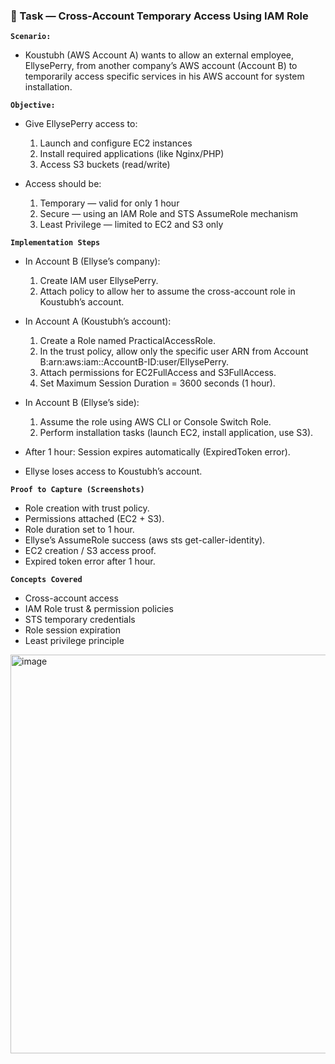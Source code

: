 ### 🧩 Task — Cross-Account Temporary Access Using IAM Role

**`Scenario:`**

   -  Koustubh (AWS Account A) wants to allow an external employee, EllysePerry, from another company’s AWS account (Account B) to temporarily access specific services in his AWS account for system installation.

**`Objective:`**
  
   -  Give EllysePerry access to:

      1.  Launch and configure EC2 instances
      2.  Install required applications (like Nginx/PHP)
      3.  Access S3 buckets (read/write)
   
   -  Access should be:

      1.  Temporary — valid for only 1 hour
      2.  Secure — using an IAM Role and STS AssumeRole mechanism
      3.  Least Privilege — limited to EC2 and S3 only

**`Implementation Steps`**

  -  In Account B (Ellyse’s company):

     1.  Create IAM user EllysePerry.
     2.  Attach policy to allow her to assume the cross-account role in Koustubh’s account.
  
  -  In Account A (Koustubh’s account):

     1.  Create a Role named PracticalAccessRole.
     2.  In the trust policy, allow only the specific user ARN from Account B:arn:aws:iam::AccountB-ID:user/EllysePerry.
     3.  Attach permissions for EC2FullAccess and S3FullAccess.
     4.  Set Maximum Session Duration = 3600 seconds (1 hour).

  -  In Account B (Ellyse’s side):

     1.  Assume the role using AWS CLI or Console Switch Role.
     2.  Perform installation tasks (launch EC2, install application, use S3).

  -  After 1 hour: Session expires automatically (ExpiredToken error).

  -  Ellyse loses access to Koustubh’s account.

**`Proof to Capture (Screenshots)`**

  -  Role creation with trust policy.
  -  Permissions attached (EC2 + S3).
  -  Role duration set to 1 hour.
  -  Ellyse’s AssumeRole success (aws sts get-caller-identity).
  -  EC2 creation / S3 access proof.
  -  Expired token error after 1 hour.

**`Concepts Covered`**

  -  Cross-account access
  -  IAM Role trust & permission policies
  -  STS temporary credentials
  -  Role session expiration
  -  Least privilege principle

    
<img width="1351" height="638" alt="image" src="https://github.com/user-attachments/assets/764f153d-3058-4a68-ab76-2828049ae9fa" />

